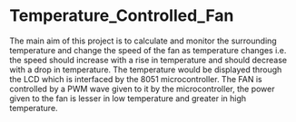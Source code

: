 # Temperature_Controlled_Fan
The main aim of this project is to calculate and monitor the surrounding temperature and change the speed of the fan as temperature changes i.e. the speed should increase with a rise in temperature and should decrease with a drop in temperature. The temperature would be displayed through the LCD which is interfaced by the 8051 microcontroller. The FAN is controlled by a PWM wave given to it by the microcontroller, the power given to the fan is lesser in low temperature and greater in high temperature.
